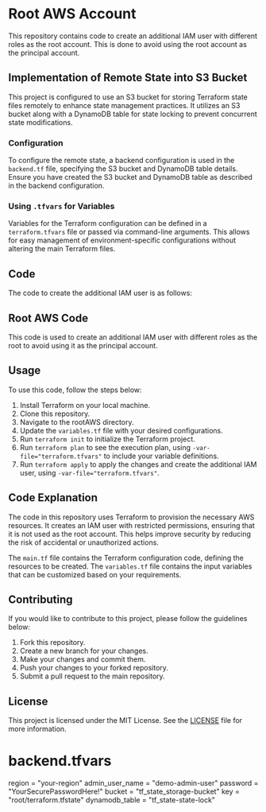 
# Root AWS Account

This repository contains code to create an additional IAM user with different roles as the root account. This is done to avoid using the root account as the principal account.

## Implementation of Remote State into S3 Bucket

This project is configured to use an S3 bucket for storing Terraform state files remotely to enhance state management practices. It utilizes an S3 bucket along with a DynamoDB table for state locking to prevent concurrent state modifications.

### Configuration

To configure the remote state, a backend configuration is used in the `backend.tf` file, specifying the S3 bucket and DynamoDB table details. Ensure you have created the S3 bucket and DynamoDB table as described in the backend configuration.

### Using `.tfvars` for Variables

Variables for the Terraform configuration can be defined in a `terraform.tfvars` file or passed via command-line arguments. This allows for easy management of environment-specific configurations without altering the main Terraform files.

## Code

The code to create the additional IAM user is as follows:

## Root AWS Code

This code is used to create an additional IAM user with different roles as the root to avoid using it as the principal account.

## Usage

To use this code, follow the steps below:

1. Install Terraform on your local machine.
2. Clone this repository.
3. Navigate to the rootAWS directory.
4. Update the `variables.tf` file with your desired configurations.
5. Run `terraform init` to initialize the Terraform project.
6. Run `terraform plan` to see the execution plan, using `-var-file="terraform.tfvars"` to include your variable definitions.
7. Run `terraform apply` to apply the changes and create the additional IAM user, using `-var-file="terraform.tfvars"`.

## Code Explanation

The code in this repository uses Terraform to provision the necessary AWS resources. It creates an IAM user with restricted permissions, ensuring that it is not used as the root account. This helps improve security by reducing the risk of accidental or unauthorized actions.

The `main.tf` file contains the Terraform configuration code, defining the resources to be created. The `variables.tf` file contains the input variables that can be customized based on your requirements.

## Contributing

If you would like to contribute to this project, please follow the guidelines below:

1. Fork this repository.
2. Create a new branch for your changes.
3. Make your changes and commit them.
4. Push your changes to your forked repository.
5. Submit a pull request to the main repository.

## License

This project is licensed under the MIT License. See the [LICENSE](./LICENSE) file for more information.

# backend.tfvars

region = "your-region"
admin_user_name = "demo-admin-user"
password = "YourSecurePasswordHere!"
bucket         = "tf_state_storage-bucket"
key            = "root/terraform.tfstate"
dynamodb_table = "tf_state-state-lock"
